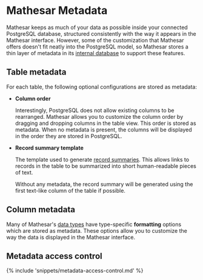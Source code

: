 # Mathesar Metadata

Mathesar keeps as much of your data as possible inside your connected PostgreSQL database, structured consistently with the way it appears in the Mathesar interface. However, some of the customization that Mathesar offers doesn't fit neatly into the PostgreSQL model, so Mathesar stores a thin layer of metadata in its [internal database](./databases.md#internal) to support these features.

## Table metadata

For each table, the following optional configurations are stored as metadata:

- **Column order**

    Interestingly, PostgreSQL does not allow existing columns to be rearranged. Mathesar allows you to customize the column order by dragging and dropping columns in the table view. This order is stored as metadata. When no metadata is present, the columns will be displayed in the order they are stored in PostgreSQL.

- **Record summary template**

    The template used to generate [record summaries](./relationships.md#record-summaries). This allows links to records in the table to be summarized into short human-readable pieces of text.

    Without any metadata, the record summary will be generated using the first text-like column of the table if possible.

## Column metadata

Many of Mathesar's [data types](./data-types.md) have type-specific **formatting** options which are stored as metadata. These options allow you to customize the way the data is displayed in the Mathesar interface.

## Metadata access control

{% include 'snippets/metadata-access-control.md' %}
